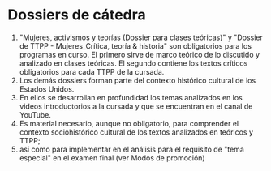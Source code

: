 # Dossiers de cátedra
1. "Mujeres, activismos y teorías (Dossier para clases teóricas)" y "Dossier de TTPP - Mujeres_Crítica, teoría & historia" son obligatorios para los programas en curso.
El primero sirve de marco teórico de lo discutido y analizado en clases teóricas. 
El segundo contiene los textos críticos obligatorios para cada TTPP de la cursada. 
2. Los demás dossiers forman parte del contexto histórico cultural de los Estados Unidos. 
3. En ellos se desarrollan en profundidad los temas analizados en los videos introductorios a la cursada y que se encuentran en el canal de YouTube. 
4. Es material necesario, aunque no obligatorio, para comprender el contexto sociohistórico cultural de los textos analizados en teóricos y TTPP; 
5. así como para implementar en el análisis para el  requisito de "tema especial" en el examen final (ver Modos de promoción)
